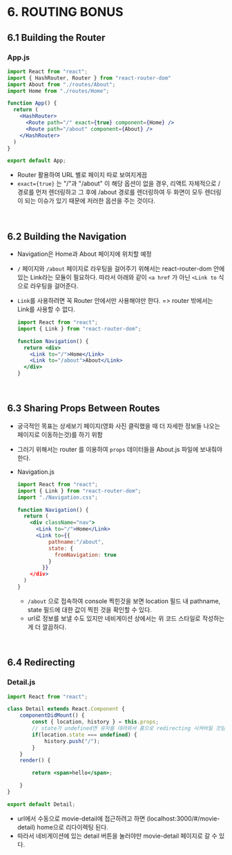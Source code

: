 # 6. ROUTING BONUS

## 6.1 Building the Router

### App.js

``` jsx
import React from "react";
import { HashRouter, Router } from "react-router-dom"
import About from "./routes/About";
import Home from "./routes/Home";

function App() {
  return (
    <HashRouter>
      <Route path="/" exact={true} component={Home} />
      <Route path="/about" component={About} />
    </HashRouter>
  )
}

export default App;
```

- Router 활용하여 URL 별로 페이지 따로 보여지게끔
- `exact={true}` 는 "/"과 "/about" 이 해당 옵션이 없을 경우, 리액트 자체적으로 / 경로를 먼저 렌더링하고 그 후에 /about 경로를 렌더링하여 두 화면이 모두 렌더링이 되는 이슈가 있기 때문에 저러한 옵션을 주는 것이다.

<br>



## 6.2 Building the Navigation

- Navigation은 Home과 About 페이지에 위치할 예정

- `/` 페이지와 `/about` 페이지로 라우팅을 걸어주기 위해서는 react-router-dom 안에 있는 Link라는 모듈이 필요하다. 따라서 아래와 같이 `<a href` 가 아닌 `<Link to` 식으로 라우팅을 걸어준다.

- `Link`를 사용하려면 꼭 Router 안에서만 사용해야만 한다. => router 밖에서는 Link를 사용할 수 없다.

  ``` jsx
  import React from "react";
  import { Link } from "react-router-dom";
  
  function Navigation() {
    return <div>
      <Link to="/">Home</Link>
      <Link to="/about">About</Link>
    </div>
  }
  ```

<br>



## 6.3 Sharing Props Between Routes

- 궁극적인 목표는 상세보기 페이지(영화 사진 클릭했을 때 더 자세한 정보들 나오는 페이지로 이동하는것)를 하기 위함

- 그러기 위해서는 router 를 이용하여 `props` 데이터들을 About.js 파일에 보내줘야 한다.

- Navigation.js

  ``` jsx
  import React from "react";
  import { Link } from "react-router-dom";
  import "./Navigation.css";
  
  function Navigation() {
    return (
      <div className="nav">
        <Link to="/">Home</Link>
        <Link to={{
            pathname:"/about",
            state: {
              fromNavigation: true
            }  
          }}
      </div>
    )
  }
  ```

  - `/about` 으로 접속하여 console 찍힌것을 보면 location 필드 내 pathname, state 필드에 대한 값이 찍힌 것을 확인할 수 있다.
  - url로 정보를 보낼 수도 있지만 네비게이션 상에서는 위 코드 스타일로 작성하는게 더 깔끔하다.

<br>



## 6.4 Redirecting

### Detail.js

``` jsx
import React from "react";

class Detail extends React.Component {
    componentDidMount() {
        const { location, history } = this.props;
        // state가 undefined면 유저를 데려와서 홈으로 redirecting 시켜버릴 것임.
        if(location.state === undefined) {
            history.push("/"); 
        }
    }
    render() {

        return <span>hello</span>;

    }
}

export default Detail;
```

- url에서 수동으로 movie-detail에 접근하려고 하면 (localhost:3000/#/movie-detail) home으로 리다이렉팅 된다.
- 따라서 네비게이션에 있는 detail 버튼을 눌러야만 movie-detail 페이지로 갈 수 있다.





